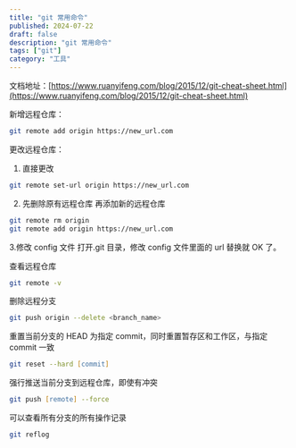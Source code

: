 ```yaml
---
title: "git 常用命令"
published: 2024-07-22
draft: false
description: "git 常用命令"
tags: ["git"]
category: "工具"
---
```


文档地址：[https://www.ruanyifeng.com/blog/2015/12/git-cheat-sheet.html](https://www.ruanyifeng.com/blog/2015/12/git-cheat-sheet.html)

新增远程仓库：

```zsh
git remote add origin https://new_url.com
```

更改远程仓库：

1. 直接更改

```zsh
git remote set-url origin https://new_url.com
```

2. 先删除原有远程仓库
   再添加新的远程仓库

```zsh
git remote rm origin
git remote add origin https://new_url.com
```

3.修改 config 文件
打开.git 目录，修改 config 文件里面的 url 替换就 OK 了。

查看远程仓库

```zsh
git remote -v
```

删除远程分支

```zsh
git push origin --delete <branch_name>
```

重置当前分支的 HEAD 为指定 commit，同时重置暂存区和工作区，与指定 commit 一致

```zsh
git reset --hard [commit]
```

强行推送当前分支到远程仓库，即使有冲突

```zsh
git push [remote] --force
```

可以查看所有分支的所有操作记录

```zsh
git reflog
```

